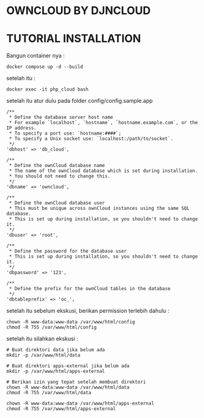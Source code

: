 # OWNCLOUD BY DJNCLOUD
# TUTORIAL INSTALLATION
Bangun container nya :
```
docker compose up -d --build
```
setelah itu :
```
docker exec -it php_cloud bash
```
setelah itu atur dulu pada folder config/config.sample.app
```
/**
 * Define the database server host name
 * For example `localhost`, `hostname`, `hostname.example.com`, or the IP address.
 * To specify a port use: `hostname:####`;
 * To specify a Unix socket use: `localhost:/path/to/socket`.
 */
'dbhost' => 'db_cloud',

/**
 * Define the ownCloud database name
 * The name of the ownCloud database which is set during installation.
 * You should not need to change this.
 */
'dbname' => 'owncloud',

/**
 * Define the ownCloud database user
 * This must be unique across ownCloud instances using the same SQL database.
 * This is set up during installation, so you shouldn't need to change it.
 */
'dbuser' => 'root',

/**
 * Define the password for the database user
 * This is set up during installation, so you shouldn't need to change it.
 */
'dbpassword' => '123',

/**
 * Define the prefix for the ownCloud tables in the database
 */
'dbtableprefix' => 'oc_',

```

setelah itu sebelum ekskusi, berikan permission terlebih dahulu : 
```
chown -R www-data:www-data /var/www/html/config
chmod -R 755 /var/www/html/config
```

setelah itu silahkan ekskusi : 
```
# Buat direktori data jika belum ada
mkdir -p /var/www/html/data

# Buat direktori apps-external jika belum ada
mkdir -p /var/www/html/apps-external

# Berikan izin yang tepat setelah membuat direktori
chown -R www-data:www-data /var/www/html/data
chmod -R 755 /var/www/html/data

chown -R www-data:www-data /var/www/html/apps-external
chmod -R 755 /var/www/html/apps-external
```




